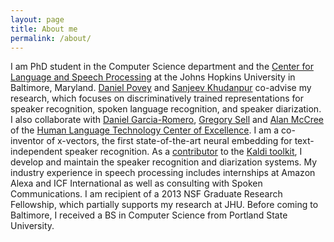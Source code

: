 ```yaml
---
layout: page
title: About me
permalink: /about/
---
```

I am PhD student in the Computer Science department and the <a href="https://www.clsp.jhu.edu" target="_blank">Center for Language and Speech Processing</a> at the Johns Hopkins University
in Baltimore, Maryland.
<a href="http://www.danielpovey.com/" target="_blank">Daniel Povey</a> and <a href="https://www.clsp.jhu.edu/faculty-pages/sanjeev" target="_blank">Sanjeev Khudanpur</a> co-advise my research, which focuses on discriminatively trained representations for speaker recognition, spoken language recognition, and speaker diarization.
I also collaborate with <a href="https://sites.google.com/site/dgromeroweb/" target="_blank">Daniel Garcia-Romero</a>, <a href="https://hltcoe.jhu.edu/faculty/greg-sell/" target="_blank">Gregory Sell</a> and <a href="https://www.clsp.jhu.edu/people/affiliated-faculty/alan-mccree-2" target="_blank">Alan McCree</a> of the <a href="https://hltcoe.jhu.edu" target="_blank">Human Language Technology Center of Excellence</a>.
I am a co-inventor of x-vectors, the first state-of-the-art neural embedding for text-independent speaker recognition.
As a <a href="https://github.com/kaldi-asr/kaldi/graphs/contributors">contributor</a> to the <a href="http://kaldi-asr.org" target="_blank">Kaldi toolkit</a>, I develop and maintain the speaker recognition and diarization systems.
My industry experience in speech processing includes internships at Amazon Alexa and ICF International as well as consulting with Spoken Communications. 
I am recipient of a 2013 NSF Graduate Research Fellowship, which partially supports my research at JHU. 
Before coming to Baltimore, I received a BS in Computer Science from Portland State University.
